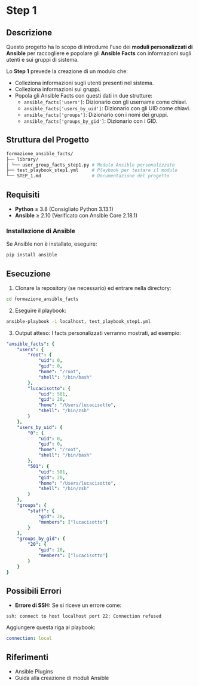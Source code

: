 # Step 1

## Descrizione
Questo progetto ha lo scopo di introdurre l'uso dei **moduli personalizzati di Ansible** per raccogliere e popolare gli **Ansible Facts** con informazioni sugli utenti e sui gruppi di sistema.

Lo **Step 1** prevede la creazione di un modulo che:
- Colleziona informazioni sugli utenti presenti nel sistema.
- Colleziona informazioni sui gruppi.
- Popola gli Ansible Facts con questi dati in due strutture:
  - `ansible_facts['users']`: Dizionario con gli username come chiavi.
  - `ansible_facts['users_by_uid']`: Dizionario con gli UID come chiavi.
  - `ansible_facts['groups']`: Dizionario con i nomi dei gruppi.
  - `ansible_facts['groups_by_gid']`: Dizionario con i GID.

## Struttura del Progetto

```bash
formazione_ansible_facts/ 
├── library/ 
│ └── user_group_facts_step1.py # Modulo Ansible personalizzato 
├── test_playbook_step1.yml     # Playbook per testare il modulo 
└── STEP_1.md                   # Documentazione del progetto
```

## Requisiti

- **Python** ≥ 3.8 (Consigliato Python 3.13.1)  
- **Ansible** ≥ 2.10 (Verificato con Ansible Core 2.18.1)  

### Installazione di Ansible
Se Ansible non è installato, eseguire:

```bash
pip install ansible
```

## Esecuzione

1. Clonare la repository (se necessario) ed entrare nella directory:
```bash
cd formazione_ansible_facts
```

2. Eseguire il playbook:
```bash
ansible-playbook -i localhost, test_playbook_step1.yml
```

3. Output atteso:
I facts personalizzati verranno mostrati, ad esempio:
```yaml
"ansible_facts": {
    "users": {
        "root": {
            "uid": 0,
            "gid": 0,
            "home": "/root",
            "shell": "/bin/bash"
        },
        "lucacisotto": {
            "uid": 501,
            "gid": 20,
            "home": "/Users/lucacisotto",
            "shell": "/bin/zsh"
        }
    },
    "users_by_uid": {
        "0": {
            "uid": 0,
            "gid": 0,
            "home": "/root",
            "shell": "/bin/bash"
        },
        "501": {
            "uid": 501,
            "gid": 20,
            "home": "/Users/lucacisotto",
            "shell": "/bin/zsh"
        }
    },
    "groups": {
        "staff": {
            "gid": 20,
            "members": ["lucacisotto"]
        }
    },
    "groups_by_gid": {
        "20": {
            "gid": 20,
            "members": ["lucacisotto"]
        }
    }
}
```

## Possibili Errori

- **Errore di SSH:**
Se si riceve un errore come:
```vbnet
ssh: connect to host localhost port 22: Connection refused
```
Aggiungere questa riga al playbook:
```yaml
connection: local
```

## Riferimenti

- Ansible Plugins
- Guida alla creazione di moduli Ansible
